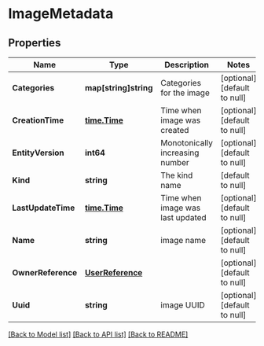 # ImageMetadata

## Properties
Name | Type | Description | Notes
------------ | ------------- | ------------- | -------------
**Categories** | **map[string]string** | Categories for the image | [optional] [default to null]
**CreationTime** | [**time.Time**](time.Time.md) | Time when image was created | [optional] [default to null]
**EntityVersion** | **int64** | Monotonically increasing number | [optional] [default to null]
**Kind** | **string** | The kind name | [default to null]
**LastUpdateTime** | [**time.Time**](time.Time.md) | Time when image was last updated | [optional] [default to null]
**Name** | **string** | image name | [optional] [default to null]
**OwnerReference** | [**UserReference**](user_reference.md) |  | [optional] [default to null]
**Uuid** | **string** | image UUID | [optional] [default to null]

[[Back to Model list]](../README.md#documentation-for-models) [[Back to API list]](../README.md#documentation-for-api-endpoints) [[Back to README]](../README.md)
